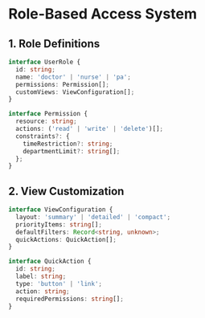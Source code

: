 
# Role-Based Access System

## 1. Role Definitions
```typescript
interface UserRole {
  id: string;
  name: 'doctor' | 'nurse' | 'pa';
  permissions: Permission[];
  customViews: ViewConfiguration[];
}

interface Permission {
  resource: string;
  actions: ('read' | 'write' | 'delete')[];
  constraints?: {
    timeRestriction?: string;
    departmentLimit?: string[];
  };
}
```

## 2. View Customization
```typescript
interface ViewConfiguration {
  layout: 'summary' | 'detailed' | 'compact';
  priorityItems: string[];
  defaultFilters: Record<string, unknown>;
  quickActions: QuickAction[];
}

interface QuickAction {
  id: string;
  label: string;
  type: 'button' | 'link';
  action: string;
  requiredPermissions: string[];
}
```
